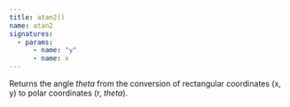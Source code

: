 ```yaml
---
title: atan2()
name: atan2
signatures:
  - params:
      - name: "y"
      - name: x
---
```


Returns the angle _theta_ from the conversion of rectangular coordinates (x, y)
to polar coordinates (r, _theta_).
